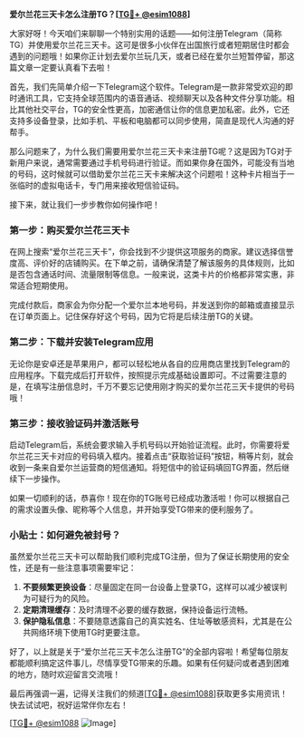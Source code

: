 **爱尔兰花三天卡怎么注册TG？[[TG💪+ @esim1088](https://t.me/s/esim1088)]**

大家好呀！今天咱们来聊聊一个特别实用的话题——如何注册Telegram（简称TG）并使用爱尔兰花三天卡。这可是很多小伙伴在出国旅行或者短期居住时都会遇到的问题哦！如果你正计划去爱尔兰玩几天，或者已经在爱尔兰短暂停留，那这篇文章一定要认真看下去啦！

首先，我们先简单介绍一下Telegram这个软件。Telegram是一款非常受欢迎的即时通讯工具，它支持全球范围内的语音通话、视频聊天以及各种文件分享功能。相比其他社交平台，TG的安全性更高，加密通信让你的信息更加私密。此外，它还支持多设备登录，比如手机、平板和电脑都可以同步使用，简直是现代人沟通的好帮手。

那么问题来了，为什么我们需要用爱尔兰花三天卡来注册TG呢？这是因为TG对于新用户来说，通常需要通过手机号码进行验证。而如果你身在国外，可能没有当地的号码，这时候就可以借助爱尔兰花三天卡来解决这个问题啦！这种卡片相当于一张临时的虚拟电话卡，专门用来接收短信验证码。

接下来，就让我们一步步教你如何操作吧！

### 第一步：购买爱尔兰花三天卡

在网上搜索“爱尔兰花三天卡”，你会找到不少提供这项服务的商家。建议选择信誉度高、评价好的店铺购买。在下单之前，请确保清楚了解该服务的具体规则，比如是否包含通话时间、流量限制等信息。一般来说，这类卡片的价格都非常实惠，非常适合短期使用。

完成付款后，商家会为你分配一个爱尔兰本地号码，并发送到你的邮箱或直接显示在订单页面上。记住保存好这个号码，因为它将是后续注册TG的关键。

### 第二步：下载并安装Telegram应用

无论你是安卓还是苹果用户，都可以轻松地从各自的应用商店里找到Telegram的应用程序。下载完成后打开软件，按照提示完成基础设置即可。不过需要注意的是，在填写注册信息时，千万不要忘记使用刚才购买的爱尔兰花三天卡提供的号码哦！

### 第三步：接收验证码并激活账号

启动Telegram后，系统会要求输入手机号码以开始验证流程。此时，你需要将爱尔兰花三天卡对应的号码填入框内。接着点击“获取验证码”按钮，稍等片刻，就会收到一条来自爱尔兰运营商的短信通知。将短信中的验证码填回TG界面，然后继续下一步操作。

如果一切顺利的话，恭喜你！现在你的TG账号已经成功激活啦！你可以根据自己的需求设置头像、昵称等个人信息，并开始享受TG带来的便利服务了。

### 小贴士：如何避免被封号？

虽然爱尔兰花三天卡可以帮助我们顺利完成TG注册，但为了保证长期使用的安全性，还是有一些注意事项需要牢记：

1. **不要频繁更换设备**：尽量固定在同一台设备上登录TG，这样可以减少被误判为可疑行为的风险。
2. **定期清理缓存**：及时清理不必要的缓存数据，保持设备运行流畅。
3. **保护隐私信息**：不要随意透露自己的真实姓名、住址等敏感资料，尤其是在公共网络环境下使用TG时更要注意。

好了，以上就是关于“爱尔兰花三天卡怎么注册TG”的全部内容啦！希望每位朋友都能顺利搞定这件事儿，尽情享受TG带来的乐趣。如果有任何疑问或者遇到困难的地方，随时欢迎留言交流哦！

最后再强调一遍，记得关注我们的频道[[TG💪+ @esim1088](https://t.me/s/esim1088)]获取更多实用资讯！快去试试吧，祝好运常伴你左右！

[[TG💪+ @esim1088](https://t.me/s/esim1088) ![Image](https://i.postimg.cc/4NQfJmqS/Snipaste-2025-05-13-00-14-12.png)]